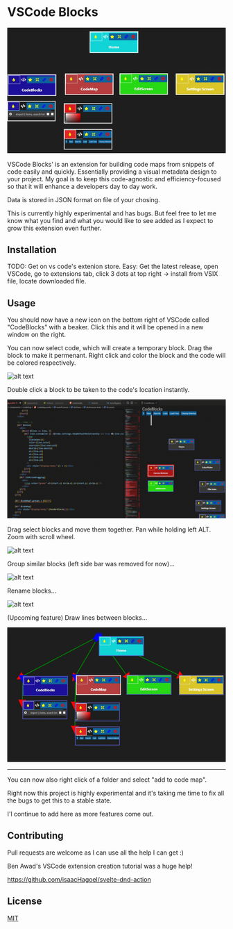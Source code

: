 
# VSCode Blocks

![alt text](images/CodeCode.jpg "VSCode Blocks Image")

VSCode Blocks' is an extension for building code maps from snippets of code easily and quickly. Essentially providing a visual metadata design to your project. My goal is to keep this code-agnostic and efficiency-focused so that it will enhance a developers day to day work.

Data is stored in JSON format on file of your chosing.

This is currently highly experimental and has bugs. But feel free to let me know what you find and what you would like to see added as I expect to grow this extension even further.


## Installation

TODO: Get on vs code's extenion store.
Easy: Get the latest release, open VSCode, go to extensions tab, click 3 dots at top right -> install from VSIX file, locate downloaded file.

## Usage
You should now have a new icon on the bottom right of VSCode called "CodeBlocks" with a beaker. Click this and it will be opened in a new window on the right.

You can now select code, which will create a temporary block. Drag the block to make it permenant. 
Right click and color the block and the code will be colored respectively.

![alt text](images/ColorCodeBlock.gif "VSCode Blocks Image")

Double click a block to be taken to the code's location instantly.

![alt text](images/DoubleClick.gif "VSCode Blocks Image")

Drag select blocks and move them together. Pan while holding left ALT. Zoom with scroll wheel. 

![alt text](images/Move-Blocks.gif "VSCode Blocks Image")

Group similar blocks (left side bar was removed for now)...

![alt text](images/Grouping-and-Pocket.gif "VSCode Blocks Image")

Rename blocks...

![alt text](images/Rename-Block.gif "VSCode Blocks Image")

(Upcoming feature) Draw lines between blocks...

![alt text](images/Lines.jpg "VSCode Blocks Image")

---
You can now also right click of a folder and select "add to code map".

Right now this project is highly experimental and it's taking me time to fix all the bugs to get this to a stable state.

I'l continue to add here as more features come out.

## Contributing
Pull requests are welcome as I can use all the help I can get :)

Ben Awad's VSCode extension creation tutorial was a huge help!

https://github.com/isaacHagoel/svelte-dnd-action

## License
[MIT](https://choosealicense.com/licenses/mit/)

